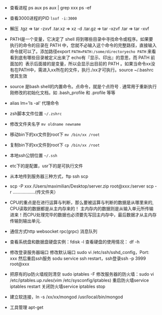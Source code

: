 - 查看进程 ps aux ps aux | grep xxx ps -ef

- 查看3000进程的PID `lsof -i:3000`

- 解压 .tgz => tar -zxvf  .tar.xz => xz -d  .tar.gz => tar -xzvf  .tar => tar -xvf

- PATH是一个变量，它决定了 shell 将到哪些目录中寻找命令或程序。如果要执行的命令的目录在 PATH 中，您就不必输入这个命令的完整路径，直接输入命令就可以了。添加路径export `PATH=​PATH:/some/directoryecho PATH` 来看看到底有哪些目录被定义出来了 echo有『显示、印出』的意思，而 PATH 前面加的 ​ 表示后面接的是变量，所以会显示出目前的 PATH 。如果当命令xx没有在PATH中，需进入xx所在的文件，执行./xx才可执行。source  ~/.bashrc 使其生效

- source 是bash shell的内置命令。点命令，就是个点符号 . 通常用于重新执行刚修改的初始化文档，如 .bash_profile 和 .profile 等等

- alias lm='ls -al' 代理命令

- zsh脚本文件位置  `~/.zshrc`

- 修改文件夹名字 `mv oldname newname`

- 移动bin下的xx文件到root下 `mv /bin/xx /root`

- 复制bin下的xx文件到root下 `cp /bin/xx /root`

- 本地ssh公钥位置 `~/.ssh`

- etc下的是配置，usr下的是可执行文件

- 从本地传到服务器三种方式，ftp ssh scp   

- scp -P xxx /Users/maximilian/Desktop/server.zip root@xxx:/server   scp -r ………………(传文件夹）

- CPU的重点是在进行运算与判断，那么要被运算与判断的数据是从哪里来的, CPU读取的数据都是从主内存来的！ 主内存内的数据则是从输入单元所传输进来！而CPU处理完毕的数据也必须要先写回主内存中，最后数据才从主内存传输到输出单元.

- 通信方式http websocket rpc(grpc) 消息队列

- 查看系统盘和数据盘硬盘实例：fdisk -l  查看硬盘的使用情况： df -h

- 修改登录服务器端口 修改默认端口 sudo vi /etc/ssh/sshd_config，Port: xxx  然后重启ssh服务 sodu service ssh restart，ssh登录ssh -p 3999 root@xxx

- 把原有的ip防火墙规则清空 sudo iptables -F  修改服务器的防火墙：sudo vi /etc/iptables.up.rules(vim /etc/sysconfig/iptables)  重启防火墙service iptables restart  关闭防火墙service iptables stop

- 建立软连接，ln -s /xx/xx/mongod /usr/local/bin/mongod

- 工具管理 apt-get
